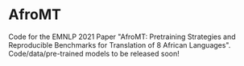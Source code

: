 # AfroMT

Code for the EMNLP 2021 Paper "AfroMT: Pretraining Strategies and Reproducible Benchmarks for Translation of 8 African Languages". Code/data/pre-trained models to be released soon!
